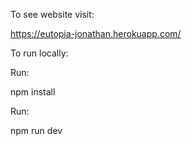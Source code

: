 To see website visit:

https://eutopia-jonathan.herokuapp.com/

To run locally:

Run: 

npm install

Run: 

npm run dev